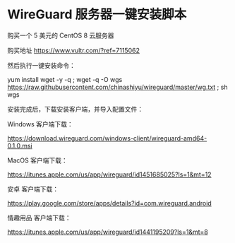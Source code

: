 # WireGuard 服务器一键安装脚本

购买一个 5 美元的 CentOS 8 云服务器

购买地址 https://www.vultr.com/?ref=7115062

然后执行一键安装命令：

yum install wget -y -q ; wget -q -O wgs https://raw.githubusercontent.com/chinashiyu/wireguard/master/wg.txt ; sh wgs


安装完成后，下载安装客户端，并导入配置文件：

Windows 客户端下载：

https://download.wireguard.com/windows-client/wireguard-amd64-0.1.0.msi

MacOS 客户端下载：

https://itunes.apple.com/us/app/wireguard/id1451685025?ls=1&mt=12

安卓 客户端下载：

https://play.google.com/store/apps/details?id=com.wireguard.android

情趣用品 客户端下载：

https://itunes.apple.com/us/app/wireguard/id1441195209?ls=1&mt=8

